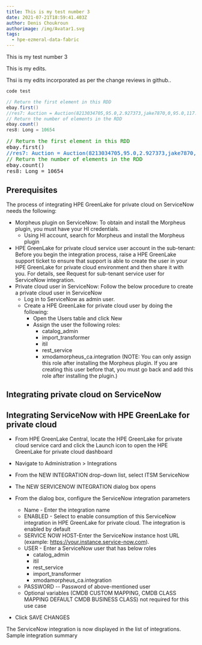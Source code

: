 ```yaml
---
title: This is my test number 3
date: 2021-07-21T18:59:41.403Z
author: Denis Choukroun
authorimage: /img/Avatar1.svg
tags:
  - hpe-ezmeral-data-fabric
---
```

This is my test number 3

This is my edits.

Thsi is my edits incorporated as per the change reviews in github..



```markdown
code test
```

```scala
// Return the first element in this RDD
ebay.first()
//res7: Auction = Auction(8213034705,95.0,2.927373,jake7870,0,95.0,117.5,xbox,3)
// Return the number of elements in the RDD
ebay.count()
res8: Long = 10654
```

<pre>
<font color="green">// Return the first element in this RDD</font>
ebay.first()
<font color="#005CB9">//res7: Auction = Auction(8213034705,95.0,2.927373,jake7870,0,95.0,117.5,xbox,3)</font>
<font color="green">// Return the number of elements in the RDD</font>
ebay.count()
res8: Long = 10654
</pre>


## Prerequisites
The process of integrating HPE GreenLake for private cloud on ServiceNow needs the following:

* Morpheus plugin on ServiceNow: To obtain and install the Morpheus plugin, you must have your HI credentials.
   * Using HI account, search for Morpheus and install the Morpheus plugin
* HPE GreenLake for private cloud service user account in the sub-tenant: Before you begin the integration process, raise a HPE GreenLake support ticket to ensure that support is able to create the user in your HPE GreenLake for private cloud environment and then share it with you. For details, see Request for sub-tenant service user for ServiceNow integration.
* Private cloud user in ServiceNow: Follow the below procedure to create a private cloud user in ServiceNow
    * Log in to ServiceNow as admin user.
    * Create a HPE GreenLake for private cloud user by doing the following:
      * Open the Users table and click New
      * Assign the user the following roles:
        * catalog_admin
         * import_transformer
         * itil
         * rest_service
         * xmodamorpheus_ca.integration (NOTE: You can only assign this role after installing the Morpheus plugin. If you are creating this user before that, you must go back and add this role after installing the plugin.)

## Integrating private cloud on ServiceNow



## Integrating ServiceNow with HPE GreenLake for private cloud

* From HPE GreenLake Central, locate the HPE GreenLake for private cloud service card and click the Launch icon to open the HPE GreenLake for private cloud dashboard

* Navigate to Administration > Integrations

* From the NEW INTEGRATION drop-down list, select ITSM ServiceNow

* The NEW SERVICENOW INTEGRATION dialog box opens

* From the dialog box, configure the ServiceNow integration parameters

  * Name - Enter the integration name
  * ENABLED - Select to enable consumption of this ServiceNow integration in HPE GreenLake for private cloud. The integration is enabled by default
  * SERVICE NOW HOST-Enter the ServiceNow instance host URL (example: https://your.instance.service-now.com).
  * USER - Enter a ServiceNow user that has below roles
     * catalog_admin
     * itil
     * rest_service
     * import_transformer
     * xmodamorpheus_ca.integration
  * PASSWORD -- Password of above-mentioned user
  * Optional variables (CMDB CUSTOM MAPPING, CMDB CLASS MAPPING DEFAULT CMDB BUSINESS CLASS) not required for this use case

* Click SAVE CHANGES

The ServiceNow integration is now displayed in the list of integrations. Sample integration summary
